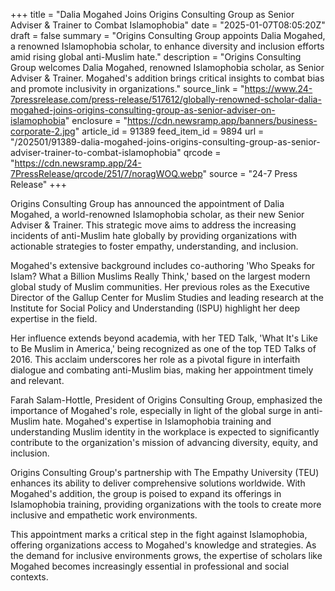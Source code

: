 +++
title = "Dalia Mogahed Joins Origins Consulting Group as Senior Adviser & Trainer to Combat Islamophobia"
date = "2025-01-07T08:05:20Z"
draft = false
summary = "Origins Consulting Group appoints Dalia Mogahed, a renowned Islamophobia scholar, to enhance diversity and inclusion efforts amid rising global anti-Muslim hate."
description = "Origins Consulting Group welcomes Dalia Mogahed, renowned Islamophobia scholar, as Senior Adviser & Trainer. Mogahed's addition brings critical insights to combat bias and promote inclusivity in organizations."
source_link = "https://www.24-7pressrelease.com/press-release/517612/globally-renowned-scholar-dalia-mogahed-joins-origins-consulting-group-as-senior-adviser-on-islamophobia"
enclosure = "https://cdn.newsramp.app/banners/business-corporate-2.jpg"
article_id = 91389
feed_item_id = 9894
url = "/202501/91389-dalia-mogahed-joins-origins-consulting-group-as-senior-adviser-trainer-to-combat-islamophobia"
qrcode = "https://cdn.newsramp.app/24-7PressRelease/qrcode/251/7/noragWOQ.webp"
source = "24-7 Press Release"
+++

<p>Origins Consulting Group has announced the appointment of Dalia Mogahed, a world-renowned Islamophobia scholar, as their new Senior Adviser & Trainer. This strategic move aims to address the increasing incidents of anti-Muslim hate globally by providing organizations with actionable strategies to foster empathy, understanding, and inclusion.</p><p>Mogahed's extensive background includes co-authoring 'Who Speaks for Islam? What a Billion Muslims Really Think,' based on the largest modern global study of Muslim communities. Her previous roles as the Executive Director of the Gallup Center for Muslim Studies and leading research at the Institute for Social Policy and Understanding (ISPU) highlight her deep expertise in the field.</p><p>Her influence extends beyond academia, with her TED Talk, 'What It's Like to Be Muslim in America,' being recognized as one of the top TED Talks of 2016. This acclaim underscores her role as a pivotal figure in interfaith dialogue and combating anti-Muslim bias, making her appointment timely and relevant.</p><p>Farah Salam-Hottle, President of Origins Consulting Group, emphasized the importance of Mogahed's role, especially in light of the global surge in anti-Muslim hate. Mogahed's expertise in Islamophobia training and understanding Muslim identity in the workplace is expected to significantly contribute to the organization's mission of advancing diversity, equity, and inclusion.</p><p>Origins Consulting Group's partnership with The Empathy University (TEU) enhances its ability to deliver comprehensive solutions worldwide. With Mogahed's addition, the group is poised to expand its offerings in Islamophobia training, providing organizations with the tools to create more inclusive and empathetic work environments.</p><p>This appointment marks a critical step in the fight against Islamophobia, offering organizations access to Mogahed's knowledge and strategies. As the demand for inclusive environments grows, the expertise of scholars like Mogahed becomes increasingly essential in professional and social contexts.</p>